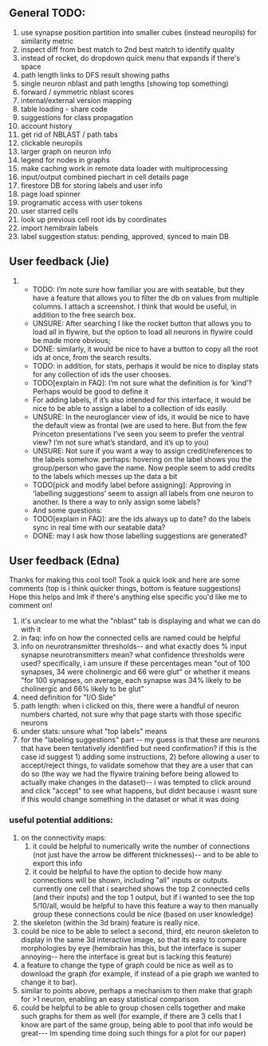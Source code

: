 ## General TODO:
1. use synapse position partition into smaller cubes (instead neuropils) for similarity metric
1. inspect diff from best match to 2nd best match to identify quality
1. instead of rocket, do dropdown quick menu that expands if there's space
1. path length links to DFS result showing paths
1. single neuron nblast and path lengths (showing top something)
1. forward / symmetric nblast scores
1. internal/external version mapping
1. table loading - share code
1. suggestions for class propagation
1. account history
1. get rid of NBLAST / path tabs
1. clickable neuropils
1. larger graph on neuron info
1. legend for nodes in graphs
1. make caching work in remote data loader with multiprocessing
1. input/output combined piechart in cell details page
1. firestore DB for storing labels and user info
1. page load spinner
1. programatic access with user tokens
1. user starred cells
1. look up previous cell root ids by coordinates
1. import hemibrain labels
1. label suggestion status: pending, approved, synced to main DB

## User feedback (Jie)
1. - TODO: I’m note sure how familiar you are with seatable, but they have a feature that allows you to filter the db on
values from multiple columns. I attach a screenshot. I think that would be useful, in addition to the free search box.
   - UNSURE: After searching I like the rocket button that allows you to load all in flywire, but the option to load all
neurons in flywire could be made more obvious;
   - DONE: similarly, it would be nice to have a button to copy all the root ids at once, from the search results.
   - TODO: in addition, for stats, perhaps it would be nice to display stats for any collection of ids the user chooses.
   - TODO[explain in FAQ]: I’m not sure what the definition is for ‘kind’? Perhaps would be good to define it
   - For adding labels, if it’s also intended for this interface, it would be nice to be able to assign a label to a
collection of ids easily.
   - UNSURE: In the neuroglancer view of ids, it would be nice to have the default view as frontal (we are used to
here. But from the few Princeton presentations I’ve seen you seem to prefer the ventral view? I’m not sure what’s
standard, and it’s up to you)
   - UNSURE: Not sure if you want a way to assign credit/references to the labels somehow. perhaps: hovering on
the label shows you the group/person who gave the name. Now people seem to add credits to the labels which messes
up the data a bit
   - TODO[pick and modify label before assigning]: Approving in ‘labelling suggestions’ seem to assign all labels
from one neuron to another. Is there a way to only assign some labels?
   - And some questions:
   - TODO[explain in FAQ]: are the ids always up to date? do the labels sync in real time with our seatable data? 
   - DONE: may I ask how those labelling suggestions are generated?

## User feedback (Edna)
Thanks for making this cool tool! Took a quick look and here are some comments (top is i think quicker things, bottom is feature suggestions)
Hope this helps and lmk if there's anything else specific you'd like me to comment on!
1. it's unclear to me what the "nblast" tab is displaying and what we can do with it
1. in faq: info on how the connected  cells are named could be helpful
1. info on neurotransmitter thresholds-- and what exactly does % input synapse neurotransmitters mean? what confidence thresholds were used?
specifically, i am unsure if these percentages mean "out of 100 synapses, 34 were cholinergic and 66 were glut" or whether it means "for 100 synapses, on average, each synapse was 34% likely to be cholinergic and  66% likely to be glut"
1. need definition for "I/O Side"
1. path length: when i clicked on this, there were a handful of neuron numbers charted, not sure why that page starts with those specific neurons
1. under stats: unsure what "top labels" means
1. for the "labeling suggestions" part -- my guess is that these are neurons that have been tentatively identified but need confirmation? if this is the case id suggest 1) adding some instructions, 2) before allowing a user to accept/reject things, to validate somehow that they are a user that can do so (the way we had the flywire training before being allowed to actually make changes in the dataset)-- i was tempted to click around and click "accept" to see what happens, but didnt because i wasnt sure if this would change something in the dataset or what it was doing
### useful potential additions:
1. on the connectivity maps:
   1. it could be helpful to numerically write the number of connections (not just have the arrow be different thicknesses)-- and to be able to export this info
   1. it could be helpful to have the option to decide how many connections will be shown, including "all" inputs or outputs. currently one cell that i searched shows the top 2 connected cells (and their inputs) and the top 1 output, but if i wanted to see the top 5/10/all, would be helpful to have this feature
a way to then manually  group these connections could be nice (based on user knowledge)
1. the skeleton (within the 3d brain) feature is really nice.
1. could be nice to be able to select a second, third, etc neuron skeleton to display in the same 3d interactive image, so that its easy to compare morphologies by eye (hemibrain has this, but the interface is super annoying-- here the interface is great but is lacking this feature)
1. a feature to change the type of graph could be nice as well as to download the graph (for example, if instead of a pie graph we wanted to change it to bar).
1. similar to points above, perhaps a mechanism to then make that graph for >1 neuron, enabling an easy statistical comparison
1. could be helpful to be able to group chosen cells together and make such graphs for them as well (for example, if there are 3 cells that I know are part of the same group, being able to pool that info would be great--- Im spending time doing such things for a plot for our paper)